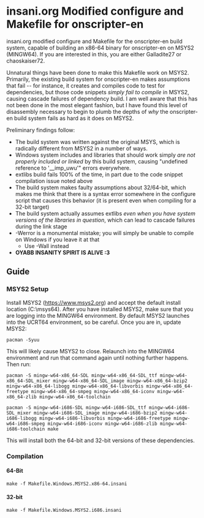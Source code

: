 # insani.org Modified configure and Makefile for onscripter-en
insani.org modified configure and Makefile for the onscripter-en build system, capable of building an x86-64 binary for onscripter-en on MSYS2 (MINGW64).  If you are interested in this, you are either Galladite27 or chaoskaiser72.

Unnatural things have been done to make this Makefile work on MSYS2.  Primarily, the existing build system for onscripter-en makes assumptions that fail -- for instance, it creates and compiles code to test for dependencies, but those code snippets *simply fail to compile* in MSYS2, causing cascade failures of dependency build.  I am well aware that this has not been done in the most elegant fashion, but I have found this level of disassembly necessary to begin to plumb the depths of *why* the onscripter-en build system fails as hard as it does on MSYS2.

Preliminary findings follow:

- The build system was written against the original MSYS, which is radically different from MSYS2 in a number of ways.
- Windows system includes and libraries that should work simply *are not properly included or linked* by this build system, causing "undefined reference to '__imp_uwu'" errors everywhere.
- extlibs build fails 100% of the time, in part due to the code snippet compilation issue noted above
- The build system makes faulty assumptions about 32/64-bit, which makes me think that there is a syntax error somewhere in the configure script that causes this behavior (it is present even when compiling for a 32-bit target)
- The build system actually assumes extlibs *even when you have system versions of the libraries in question*, which can lead to cascade failures during the link stage
- -Werror is a monumental mistake; you will simply be unable to compile on Windows if you leave it at that
  - Use -Wall instead
- **OYABB INSANITY SPIRIT IS ALIVE :3**

## Guide
### MSYS2 Setup
Install MSYS2 (https://www.msys2.org) and accept the default install location (C:\msys64).  After you have installed MSYS2, make sure that you are logging into the MINGW64 environment.  By default MSYS2 launches into the UCRT64 environment, so be careful.  Once you are in, update MSYS2:

```pacman -Syuu```

This will likely cause MSYS2 to close.  Relaunch into the MINGW64 environment 
and run that command again until nothing further happens.  Then run:

```pacman -S mingw-w64-x86_64-SDL mingw-w64-x86_64-SDL_ttf mingw-w64-x86_64-SDL_mixer mingw-w64-x86_64-SDL_image mingw-w64-x86_64-bzip2 mingw-w64-x86_64-libogg mingw-w64-x86_64-libvorbis mingw-w64-x86_64-freetype mingw-w64-x86_64-smpeg mingw-w64-x86_64-iconv mingw-w64-x86_64-zlib mingw-w64-x86_64-toolchain```

```pacman -S mingw-w64-i686-SDL mingw-w64-i686-SDL_ttf mingw-w64-i686-SDL_mixer mingw-w64-i686-SDL_image mingw-w64-i686-bzip2 mingw-w64-i686-libogg mingw-w64-i686-libvorbis mingw-w64-i686-freetype mingw-w64-i686-smpeg mingw-w64-i686-iconv mingw-w64-i686-zlib mingw-w64-i686-toolchain make```

This will install both the 64-bit and 32-bit versions of these dependencies.

### Compilation

#### 64-Bit
```make -f Makefile.Windows.MSYS2.x86-64.insani```

#### 32-bit
```make -f Makefile.Windows.MSYS2.i686.insani```
